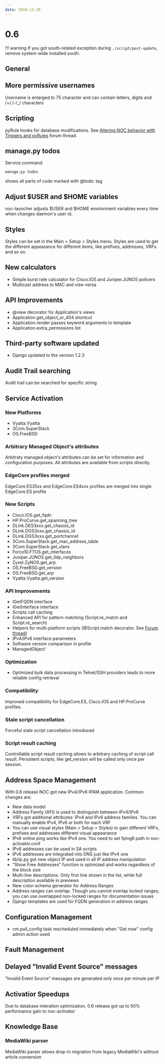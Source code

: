 ```yaml
---
date: 2010-12-20
---
```


# 0.6

<!-- prettier-ignore -->
!!! warning
    If you got south-related exception during
    `./script/post-update`, remove system-wide installed south.

## General

## More permissive usernames

Username is enlarged to 75 character and can contain letters, digits and
/+/./-/\_/ characters

## Scripting

pyRule hooks for database modifications. See 
[Altering NOC behavior with Triggers and pyRules](http://redmine.nocproject.org/boards/1/topics/1481) forum
thread.

## manage.py todos

Service command:

    manage.py todos

shows all parts of code marked with @todo: tag

## Adjust $USER and $HOME variables

noc-launcher adjusts $USER and $HOME environment variables every time
when changes daemon's user id.

## Styles

Styles can be set in the Main &gt; Setup &gt; Styles menu. Styles are
used to get the different appearance for different items, like prefixes,
addresses, VRFs and so on.

## New calculators

- Simple burst rate calculator for Cisco.IOS and Juniper.JUNOS
  policers
- Multicast address to MAC and vise-versa

## API Improvements

- @view decorator for Application's views
- Application.get_object_or_404 shortcut
- Application.render passes keyword arguments to template
- Application.extra_permissions list

## Third-party software updated

- Django updated to the version 1.2.3

## Audit Trail searching

Audit trail can be searched for specific string

## Service Activation

### New Platforms

- Vyatta.Vyatta
- 3Com.SuperStack
- OS.FreeBSD

### Arbitrary Managed Object's attributes

Arbitraty managed object's attributes can be set for information and
configuration purposes. All attributes are available from scripts
directly.

### EdgeCore profiles merged

EdgeCore.ES35xx and EdgeCore.ES4xxx profiles are merged into single
EdgeCore.ES profile

### New Scripts

- Cisco.IOS.get_fqdn
- HP.ProCurve.get_spanning_tree
- DLink.DES3xxx.get_chassis_id
- DLink.DGS3xxx.get_chassis_id
- DLink.DGS3xxx.get_portchannel
- 3Com.SuperStack.get_mac_address_table
- 3Com.SuperStack.get_vlans
- Force10.FTOS.get_interfaces
- Juniper.JUNOS.get_lldp_neighbors
- Zyxel.ZyNOS.get_arp
- OS.FreeBSD.get_version
- OS.FreeBSD.get_arp
- Vyatta.Vyatta.get_version

### API Improvements

- IGetFQDN interface
- IGetInterface interface
- Scripts call caching
- Enhanced API for pattern matching (Script.re_match and
  Script.re_search)
- Helpers for multi-platform scripts (@Script.match decorator. See
  [Forum thread](http://redmine.nocproject.org/boards/3/topics/1537))
- IPv4/IPv6 interface parameters
- Software version comparison in profile
- ManagedObject'

### Optimization

- Optimized bulk data processing in Telnet/SSH providers leads to more
  reliable config retrieval

### Compatibility

Improved compatibility for EdgeCore.ES, Cisco.IOS and HP.ProCurve
profiles.

### Stale script cancellation

Forceful stale script cancellation introduced

### Script result caching

Controllable script result caching allows to arbitrary caching of script
call result. Persistent scripts, like get_version will be called only
once per session.

## Address Space Management

With 0.6 release NOC got new IPv4/IPv6 IPAM application. Common changes
are:

- New data model
- Address Family (AFI) is used to distinguish between IPv4/IPv6
- VRFs got additional attributes: IPv4 and IPv6 address families. You
  can manually enable IPv4, IPv6 or both for each VRF
- You can use visual styles (Main &gt; Setup &gt; Styles) to gain
  different VRFs, prefixes and addresses different visual appearance
- IPv6 online ping works like IPv4 one. You need to set fping6 path in
  noc-activator.conf
- IPv6 addresses can be used in SA scripts
- IPv6 addresses are integrated into DNS just like IPv4 one
- lib/ip.py got new object IP and used in all IP address manipulation
- "Show Free Addresses" function is optimized and works regardless of
  the block size
- Multi-line descriptions. Only first line shown in the list, while
  full description available in previews
- New color-schema generator for Address Ranges
- Address ranges can overlap. Though you cannot overlap locked ranges,
  you can use overlapped non-locked ranges for documentation issues
- Django templates are used for FQDN generation in address ranges

## Configuration Management

- cm.pull_config task rescheduled immediately when "Get now" config
  admin action used

## Fault Management

## Delayed "Invalid Event Source" messages

"Invalid Event Source" messages are generated only once per minute per
IP

## Activatior Speedups

Due to database interation optimization, 0.6 release got up to 50%
performance gain to noc-activator

## Knowledge Base

### MediaWiki parser

MediaWiki parser allows drop-in migration from legacy MediaWiki's
without article conversion
